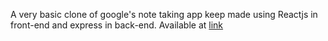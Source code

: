 A very basic clone of google's note taking app keep made using Reactjs in front-end and express in back-end.
Available at [link](https://jatinsajwan3841.github.io/keep_clone/)
